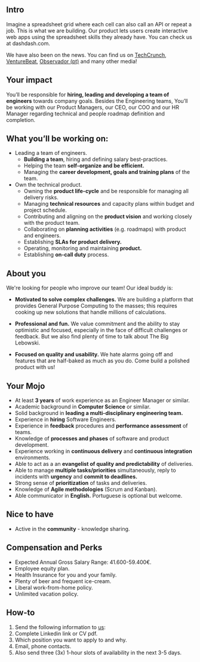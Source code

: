 ## Intro

Imagine a spreadsheet grid where each cell can also call an API or repeat a job. This is what we are building. Our product lets users create interactive web apps using the spreadsheet skills they already have. You can check us at dashdash.com.

We have also been on the news. You can find us on [TechCrunch](https://tcrn.ch/2LnB1r0), [VentureBeat](https://bit.ly/2IGwgHS), [Observador (pt)](https://bit.ly/2rZV0Ar) and many other media!

## Your impact

You’ll be responsible for **hiring, leading and developing a team of engineers** towards company goals. Besides the Engineering teams, You’ll be working with our Product Managers, our CEO, our COO and our HR Manager regarding technical and people roadmap definition and completion.

## What you’ll be working on:
* Leading a team of engineers.
  * **Building a team**, hiring and defining salary best-practices.
  * Helping the team **self-organize and be efficient.**
  * Managing the **career development, goals and training plans** of the team.
* Own the technical product.
  * Owning the **product life-cycle** and be responsible for managing all delivery risks.
  * Managing **technical resources** and capacity plans within budget and project schedule.
  * Contributing and aligning on the **product vision** and working closely with the product team.
  * Collaborating on **planning activities** (e.g. roadmaps) with product and engineers.
  * Establishing **SLAs for product delivery.**
  * Operating, monitoring and maintaining **product.**
  * Establishing **on-call duty** process.

## About you
We're looking for people who improve our team! Our ideal buddy is:
* **Motivated to solve complex challenges.** We are building a platform that provides General Purpose Computing to the masses; this requires cooking up new solutions that handle millions of calculations.

* **Professional and fun.** We value commitment and the ability to stay optimistic and focused, especially in the face of difficult challenges or feedback. But we also find plenty of time to talk about The Big Lebowski.

* **Focused on quality and usability.** We hate alarms going off and features that are half-baked as much as you do. Come build a polished product with us!

## Your Mojo
* At least **3 years** of work experience as an Engineer Manager or similar.
* Academic background in **Computer Science** or similar.
* Solid background in **leading a multi-disciplinary engineering team.**
* Experience in **hiring** Software Engineers.
* Experience in **feedback** procedures and **performance assessment** of teams.
* Knowledge of **processes and phases** of software and product development.
* Experience working in **continuous delivery** and **continuous integration** environments.
* Able to act as a an **evangelist of quality and predictability** of deliveries.
* Able to manage **multiple tasks/priorities** simultaneously, reply to incidents with **urgency** and **commit to deadlines.**
* Strong sense of **prioritization** of tasks and deliveries.
* Knowledge of **Agile methodologies** (Scrum and Kanban).
* Able communicator in **English.** Portuguese is optional but welcome.

## Nice to have
* Active in the **community** - knowledge sharing.

## Compensation and Perks
* Expected Annual Gross Salary Range: 41.600-59.400€.
* Employee equity plan.
* Health Insurance for you and your family.
* Plenty of beer and frequent ice-cream.
* Liberal work-from-home policy.
* Unlimited vacation policy.

## How-to
1. Send the following information to [us](mailto:join@dashdash.com):
2. Complete Linkedin link or CV pdf.
3. Which position you want to apply to and why.
4. Email, phone contacts.
5. Also send three (3x) 1-hour slots of availability in the next 3-5 days.
